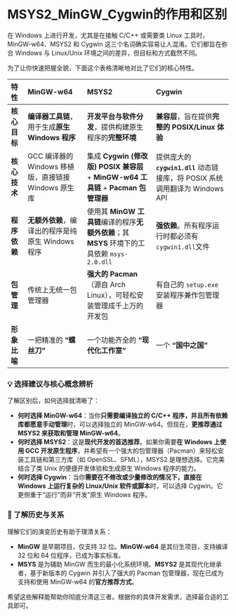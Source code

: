 # MSYS2_MinGW_Cygwin的作用和区别

在 Windows 上进行开发，尤其是在接触 C/C++ 或需要类 Linux 工具时，MinGW-w64、MSYS2 和 Cygwin 这三个名词确实容易让人混淆。它们都旨在弥合 Windows 与 Linux/Unix 环境之间的差异，但目标和方式截然不同。

为了让你快速把握全貌，下面这个表格清晰地对比了它们的核心特性。

| 特性         | MinGW-w64                                            | MSYS2                                                        | Cygwin                                                       |
| :----------- | :--------------------------------------------------- | :----------------------------------------------------------- | :----------------------------------------------------------- |
| **核心目标** | **编译器工具链**，用于生成**原生 Windows 程序**      | **开发平台与软件分发**，提供构建原生程序的**完整环境**       | **兼容层**，旨在提供**完整的 POSIX/Linux 体验**              |
| **核心技术** | GCC 编译器的 Windows 移植版，直接链接 Windows 原生库 | 集成 **Cygwin (修改版) POSIX 兼容层** + **MinGW-w64 工具链** + **Pacman 包管理器** | 提供庞大的 **`cygwin1.dll`** 动态链接库，将 POSIX 系统调用翻译为 Windows API |
| **程序依赖** | **无额外依赖**，编译出的程序是纯原生 Windows 程序    | 使用其 **MinGW 工具链**编译的程序**无额外依赖**；其 **MSYS** 环境下的工具依赖 `msys-2.0.dll` | **强依赖**。所有程序运行时都必须有 `cygwin1.dll`文件         |
| **包管理**   | 传统上无统一包管理器                                 | **强大的 Pacman**（源自 Arch Linux），可轻松安装管理成千上万的开发包 | 有自己的 `setup.exe`安装程序兼作包管理器                     |
| **形象比喻** | 一把精准的 **“螺丝刀”**                              | 一个功能齐全的 **“现代化工作室”**                            | 一个 **“国中之国”**                                          |

### 💡 选择建议与核心概念辨析

了解区别后，如何选择就清晰了：

- **何时选择 MinGW-w64**：当你**只需要编译独立的 C/C++ 程序，并且所有依赖库都愿意手动管理**时，可以选择独立的 MinGW-w64。但现在，**更推荐通过 MSYS2 来获取和管理 MinGW-w64**。
- **何时选择 MSYS2**：这是**现代开发的首选推荐**。如果你需要**在 Windows 上使用 GCC 开发原生程序**，并希望有一个强大的包管理器（Pacman）来轻松安装工具链和第三方库（如 OpenSSL、SFML），MSYS2 是理想选择。它完美结合了类 Unix 的便捷开发体验和生成原生 Windows 程序的能力。
- **何时选择 Cygwin**：当你**需要在不修改或少量修改的情况下，直接在 Windows 上运行复杂的 Linux/Unix 软件或脚本**时，可以选择 Cygwin。它更侧重于“运行”而非“开发”原生 Windows 程序。

### 🔄 了解历史与关系

理解它们的演变历史有助于理清关系：

- **MinGW** 是早期项目，仅支持 32 位。**MinGW-w64** 是其衍生项目，支持编译 32 位和 64 位程序，已成为事实标准。
- **MSYS** 是为辅助 MinGW 而生的最小化系统环境。**MSYS2** 是其现代化继承者，基于新版本的 Cygwin 并引入了强大的 Pacman 包管理器，现在已成为支持和使用 MinGW-w64 的**官方推荐方式**。

希望这些解释能帮助你彻底分清这三者。根据你的具体开发需求，选择最合适的工具即可。
